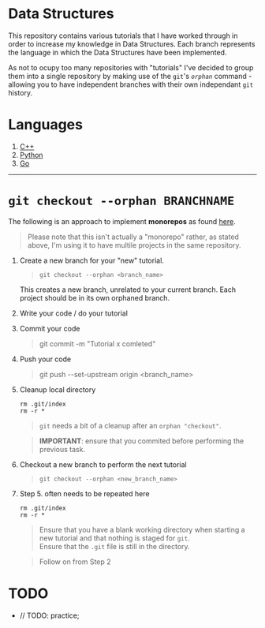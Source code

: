 # Data Structures

This repository contains various tutorials that I have worked through in order to increase my knowledge in Data Structures. Each branch represents the language in which the Data Structures have been implemented. 

As not to ocupy too many repositories with "tutorials" I've decided to group them into a single repository by making use of the `git`'s *`orphan`* command - allowing you to have independent branches with their own independant `git` history.

# Languages

1. [C++](https://github.com/BenWolfaardt/Data_Structures/tree/01-C%2B%2B)
2. [Python](https://github.com/BenWolfaardt/Data_Structures/tree/02-Python)
3. [Go](https://github.com/BenWolfaardt/Data_Structures/tree/03-Go)

---

# `git checkout --orphan BRANCHNAME` 

The following is an approach to implement **monorepos** as found [here](https://stackoverflow.com/questions/14679614/is-there-a-way-to-put-multiple-projects-in-a-git-repository#14680329).

> Please note that this isn't actually a "monorepo" rather, as stated above, I'm using it to have multile projects in the same repository.

1. Create a new branch for your "new" tutorial.

   > `git checkout --orphan <branch_name>`

    This creates a new branch, unrelated to your current branch. Each project should be in its own orphaned branch.

2. Write your code / do your tutorial
3. Commit your code 

   > git commit -m "Tutorial x comleted"

4. Push your code 

   > git push --set-upstream origin <branch_name>

5. Cleanup local directory

    `rm .git/index`  
    `rm -r *`

   > `git` needs a bit of a cleanup after an `orphan "checkout"`.  

   > **IMPORTANT**: ensure that you commited before performing the previous task.

6. Checkout a new branch to perform the next tutorial

   > `git checkout --orphan <new_branch_name>`

7. Step 5. often needs to be repeated here

     `rm .git/index`  
     `rm -r *`

   > Ensure that you have a blank working directory when starting a new tutorial and that nothing is staged for `git`.  
   > Ensure that the `.git` file is still in the directory.  

   > Follow on from Step 2

# TODO

* // TODO: practice;  
